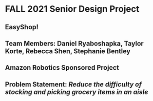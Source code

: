 # FALL 2021 Senior Design Project 
## **EasyShop!**
## **Team Members:** Daniel Ryaboshapka, Taylor Korte, Rebecca Shen, Stephanie Bentley
## Amazon Robotics Sponsored Project
## **Problem Statement:** *Reduce the difficulty of stocking and picking grocery items in an aisle*



